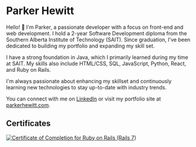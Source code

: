 # Parker Hewitt

Hello! 👋 I'm Parker, a passionate developer with a focus on front-end and web development. I hold a 2-year Software Development diploma from the Southern Alberta Institute of Technology (SAIT). Since graduation, I've been dedicated to building my portfolio and expanding my skill set.

I have a strong foundation in Java, which I primarily learned during my time at SAIT. My skills also include HTML/CSS, SQL, JavaScript, Python, React, and Ruby on Rails.

I'm always passionate about enhancing my skillset and continuously learning new technologies to stay up-to-date with industry trends.

You can connect with me on [LinkedIn](https://www.linkedin.com/in/parker--hewitt/) or visit my portfolio site at [parkerhewitt.com](https://www.parkerhewitt.com).

## Certificates
  <a href="https://www.learnenough.com/certificates/park5r"><img src="https://www.learnenough.com/certificates/park5r/ruby-on-rails-7th-edition-tutorial.svg" alt="Certificate of Completion for Ruby on Rails (Rails 7)"></a>
